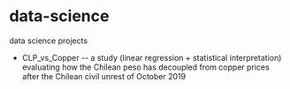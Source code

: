 # data-science
data science projects
- CLP_vs_Copper -- a study (linear regression + statistical interpretation) evaluating how the Chilean peso has decoupled from copper prices after the Chilean civil unrest of October 2019
